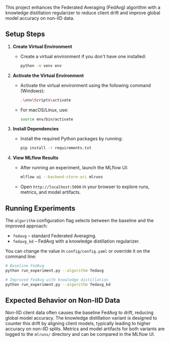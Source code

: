 
This project enhances the Federated Averaging (FedAvg) algorithm with a knowledge distillation regularizer to reduce client drift and improve global model accuracy on non-IID data.

## Setup Steps

1.  **Create Virtual Environment**
    -   Create a virtual environment if you don't have one installed:
        ```bash
        python -m venv env
        ```

2. **Activate the Virtual Environment**
    -   Activate the virtual environment using the following command (Windows):
        ```bash
        .\env\Scripts\activate
        ```
    -   For macOS/Linux, use:
        ```bash
        source env/bin/activate
        ```
        
3. **Install Dependencies**
    -   Install the required Python packages by running:
        ```bash
        pip install -r requirements.txt
        ```

4. **View MLflow Results**
    - After running an experiment, launch the MLflow UI:
        ```bash
        mlflow ui --backend-store-uri mlruns
        ```
    - Open `http://localhost:5000` in your browser to explore runs, metrics, and model artifacts.

## Running Experiments

The `algorithm` configuration flag selects between the baseline and the improved approach:

* `fedavg` – standard Federated Averaging.
* `fedavg_kd` – FedAvg with a knowledge distillation regularizer.

You can change the value in `config/config.yaml` or override it on the command line:

```bash
# Baseline FedAvg
python run_experiment.py --algorithm fedavg
```
```bash
# Improved FedAvg with knowledge distillation
python run_experiment.py --algorithm fedavg_kd
```

## Expected Behavior on Non-IID Data

Non-IID client data often causes the baseline FedAvg to drift, reducing global model accuracy. The knowledge distillation variant is designed to counter this drift by aligning client models, typically leading to higher accuracy on non-IID splits. Metrics and model artifacts for both variants are logged to the `mlruns/` directory and can be compared in the MLflow UI.
